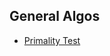 ## General Algos

* [Primality Test](https://github.com/MananKGarg/General-Problems/blob/master/1.%20Primality%20Test.py)
